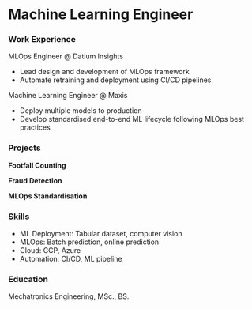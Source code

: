 # Machine Learning Engineer

### Work Experience
MLOps Engineer @ Datium Insights
- Lead design and development of MLOps framework
- Automate retraining and deployment using CI/CD pipelines

Machine Learning Engineer @ Maxis
- Deploy multiple models to production
- Develop standardised end-to-end ML lifecycle following MLOps best practices

### Projects
**Footfall Counting**


**Fraud Detection**


**MLOps Standardisation**


### Skills
- ML Deployment: Tabular dataset, computer vision
- MLOps: Batch prediction, online prediction
- Cloud: GCP, Azure
- Automation: CI/CD, ML pipeline

### Education
Mechatronics Engineering, MSc., BS.

